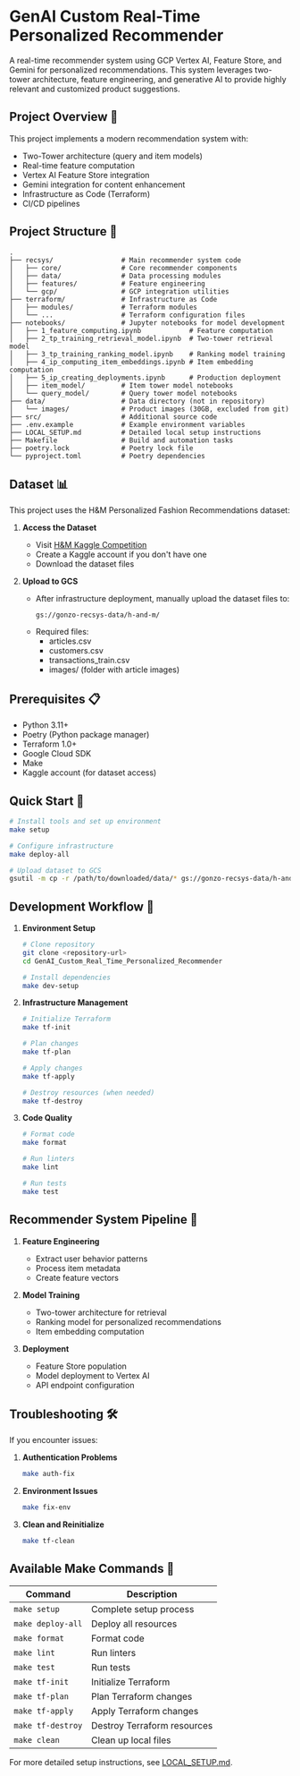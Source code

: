 # GenAI Custom Real-Time Personalized Recommender

A real-time recommender system using GCP Vertex AI, Feature Store, and Gemini for personalized recommendations. This system leverages two-tower architecture, feature engineering, and generative AI to provide highly relevant and customized product suggestions.

## Project Overview 🚀

This project implements a modern recommendation system with:
- Two-Tower architecture (query and item models)
- Real-time feature computation
- Vertex AI Feature Store integration
- Gemini integration for content enhancement
- Infrastructure as Code (Terraform)
- CI/CD pipelines

## Project Structure 📁

```
.
├── recsys/                 # Main recommender system code
│   ├── core/               # Core recommender components
│   ├── data/               # Data processing modules
│   ├── features/           # Feature engineering
│   └── gcp/                # GCP integration utilities
├── terraform/              # Infrastructure as Code
│   ├── modules/            # Terraform modules
│   └── ...                 # Terraform configuration files
├── notebooks/              # Jupyter notebooks for model development
│   ├── 1_feature_computing.ipynb            # Feature computation
│   ├── 2_tp_training_retrieval_model.ipynb  # Two-tower retrieval model
│   ├── 3_tp_training_ranking_model.ipynb    # Ranking model training
│   ├── 4_ip_computing_item_embeddings.ipynb # Item embedding computation
│   ├── 5_ip_creating_deployments.ipynb      # Production deployment
│   ├── item_model/         # Item tower model notebooks
│   └── query_model/        # Query tower model notebooks
├── data/                   # Data directory (not in repository)
│   └── images/             # Product images (30GB, excluded from git)
├── src/                    # Additional source code
├── .env.example            # Example environment variables
├── LOCAL_SETUP.md          # Detailed local setup instructions
├── Makefile                # Build and automation tasks
├── poetry.lock             # Poetry lock file
└── pyproject.toml          # Poetry dependencies
```

## Dataset 📊

This project uses the H&M Personalized Fashion Recommendations dataset:

1. **Access the Dataset**
   - Visit [H&M Kaggle Competition](https://www.kaggle.com/competitions/h-and-m-personalized-fashion-recommendations/data)
   - Create a Kaggle account if you don't have one
   - Download the dataset files

2. **Upload to GCS**
   - After infrastructure deployment, manually upload the dataset files to:
     ```
     gs://gonzo-recsys-data/h-and-m/
     ```
   - Required files:
     - articles.csv
     - customers.csv
     - transactions_train.csv
     - images/ (folder with article images)

## Prerequisites 📋

- Python 3.11+
- Poetry (Python package manager)
- Terraform 1.0+
- Google Cloud SDK
- Make
- Kaggle account (for dataset access)

## Quick Start 🚀

```bash
# Install tools and set up environment
make setup

# Configure infrastructure
make deploy-all

# Upload dataset to GCS
gsutil -m cp -r /path/to/downloaded/data/* gs://gonzo-recsys-data/h-and-m/
```

## Development Workflow 🔧

1. **Environment Setup**
   ```bash
   # Clone repository
   git clone <repository-url>
   cd GenAI_Custom_Real_Time_Personalized_Recommender
   
   # Install dependencies
   make dev-setup
   ```

2. **Infrastructure Management**
   ```bash
   # Initialize Terraform
   make tf-init
   
   # Plan changes
   make tf-plan
   
   # Apply changes
   make tf-apply
   
   # Destroy resources (when needed)
   make tf-destroy
   ```

3. **Code Quality**
   ```bash
   # Format code
   make format
   
   # Run linters
   make lint
   
   # Run tests
   make test
   ```

## Recommender System Pipeline 🔄

1. **Feature Engineering**
   - Extract user behavior patterns
   - Process item metadata
   - Create feature vectors

2. **Model Training**
   - Two-tower architecture for retrieval
   - Ranking model for personalized recommendations
   - Item embedding computation

3. **Deployment**
   - Feature Store population
   - Model deployment to Vertex AI
   - API endpoint configuration

## Troubleshooting 🛠️

If you encounter issues:

1. **Authentication Problems**
   ```bash
   make auth-fix
   ```

2. **Environment Issues**
   ```bash
   make fix-env
   ```

3. **Clean and Reinitialize**
   ```bash
   make tf-clean
   ```

## Available Make Commands 📝

| Command | Description |
|---------|-------------|
| `make setup` | Complete setup process |
| `make deploy-all` | Deploy all resources |
| `make format` | Format code |
| `make lint` | Run linters |
| `make test` | Run tests |
| `make tf-init` | Initialize Terraform |
| `make tf-plan` | Plan Terraform changes |
| `make tf-apply` | Apply Terraform changes |
| `make tf-destroy` | Destroy Terraform resources |
| `make clean` | Clean up local files |

For more detailed setup instructions, see [LOCAL_SETUP.md](LOCAL_SETUP.md).
